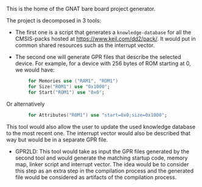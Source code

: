 This is the home of the GNAT bare board project generator.

The project is decomposed in 3 tools:
+ The first one is a script that generates a `knowledge-database` for all the
CMSIS-packs hosted at https://www.keil.com/dd2/pack/. It would put in common
shared resources such as the interrupt vector.

+ The second one will generate GPR files that describe the selected device.
For example, for a device with 256 bytes of ROM starting at 0, we would have:

```Ada
        for Memories use ("RAM1", "ROM1")
        for Size("ROM1") use "0x1000";
        for Start("ROM1") use "0x0";
```
Or alternatively

```Ada
        for Attributes("ROM1") use "start=0x0;size=0x1000";
```

This tool would also allow the user to update the used knowledge database to the
most recent one.
The interrupt vector would also be described that way but would be in a separate
GPR file.

+ GPR2LD: This tool would take as input the GPR files generated by the second
tool and would generate the matching startup code, memory map, linker script and
interrupt vector. The idea would be to consider this step as an extra step in
the compilation process and the generated file would be considered as artifacts
of the compilation process.
